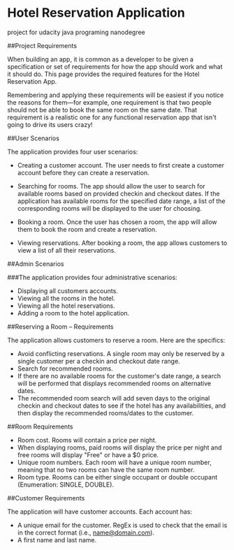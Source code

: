 # Hotel Reservation Application
project for udacity java programing nanodegree

##Project Requirements

When building an app, it is common as a developer to be given a specification or set of requirements for how the app should work and what it should do. This page provides the required features for the Hotel Reservation App.

Remembering and applying these requirements will be easiest if you notice the reasons for them—for example, one requirement is that two people should not be able to book the same room on the same date. That requirement is a realistic one for any functional reservation app that isn't going to drive its users crazy!

##User Scenarios

The application provides four user scenarios:

* Creating a customer account. The user needs to first create a customer account before they can create a reservation.

* Searching for rooms. The app should allow the user to search for available rooms based on provided checkin and checkout dates. If the application has available rooms for the specified date range, a list of the corresponding rooms will be displayed to the user for choosing.

* Booking a room. Once the user has chosen a room, the app will allow them to book the room and create a reservation.

* Viewing reservations. After booking a room, the app allows customers to view a list of all their reservations.

##Admin Scenarios

###The application provides four administrative scenarios:

* Displaying all customers accounts.
* Viewing all the rooms in the hotel.
* Viewing all the hotel reservations.
* Adding a room to the hotel application.

##Reserving a Room – Requirements

The application allows customers to reserve a room. Here are the specifics:

* Avoid conflicting reservations. A single room may only be reserved by a single customer per a checkin and checkout date range.
* Search for recommended rooms. 
* If there are no available rooms for the customer's date range, a search will be performed that displays recommended rooms on alternative dates. 
* The recommended room search will add seven days to the original checkin and checkout dates to see if the hotel has any availabilities, and then display the recommended rooms/dates to the customer.

    
##Room Requirements

* Room cost. Rooms will contain a price per night.
* When displaying rooms, paid rooms will display the price per night and free rooms will display "Free" or have a $0 price.
* Unique room numbers. Each room will have a unique room number, meaning that no two rooms can have the same room number.
* Room type. Rooms can be either single occupant or double occupant (Enumeration: SINGLE, DOUBLE).

##Customer Requirements

The application will have customer accounts. Each account has:

* A unique email for the customer. RegEx is used to check that the email is in the correct format (i.e., name@domain.com).
* A first name and last name.
